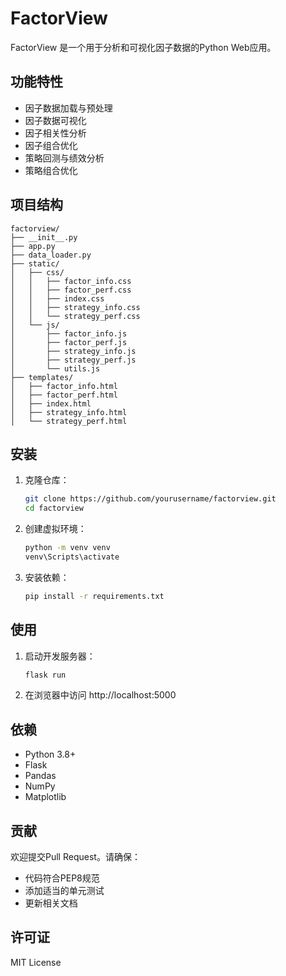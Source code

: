 # FactorView

FactorView 是一个用于分析和可视化因子数据的Python Web应用。

## 功能特性
- 因子数据加载与预处理
- 因子数据可视化
- 因子相关性分析
- 因子组合优化
- 策略回测与绩效分析
- 策略组合优化

## 项目结构
```
factorview/
├── __init__.py
├── app.py
├── data_loader.py
├── static/
│   ├── css/
│   │   ├── factor_info.css
│   │   ├── factor_perf.css
│   │   ├── index.css
│   │   ├── strategy_info.css
│   │   └── strategy_perf.css
│   └── js/
│       ├── factor_info.js
│       ├── factor_perf.js
│       ├── strategy_info.js
│       ├── strategy_perf.js
│       └── utils.js
├── templates/
│   ├── factor_info.html
│   ├── factor_perf.html
│   ├── index.html
│   ├── strategy_info.html
│   └── strategy_perf.html
```

## 安装

1. 克隆仓库：
   ```bash
   git clone https://github.com/yourusername/factorview.git
   cd factorview
   ```

2. 创建虚拟环境：
   ```bash
   python -m venv venv
   venv\Scripts\activate
   ```

3. 安装依赖：
   ```bash
   pip install -r requirements.txt
   ```

## 使用

1. 启动开发服务器：
   ```bash
   flask run
   ```

2. 在浏览器中访问 http://localhost:5000

## 依赖

- Python 3.8+
- Flask
- Pandas
- NumPy
- Matplotlib

## 贡献

欢迎提交Pull Request。请确保：
- 代码符合PEP8规范
- 添加适当的单元测试
- 更新相关文档

## 许可证

MIT License
